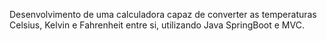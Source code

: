 Desenvolvimento de uma calculadora capaz de converter as temperaturas Celsius, Kelvin e Fahrenheit entre si, utilizando Java SpringBoot e MVC.
